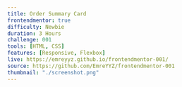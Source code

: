 ```yaml
---
title: Order Summary Card
frontendmentor: true
difficulty: Newbie
duration: 3 Hours
challenge: 001
tools: [HTML, CSS]
features: [Responsive, Flexbox]
live: https://emreyyz.github.io/frontendmentor-001/
source: https://github.com/EmreYYZ/frontendmentor-001
thumbnail: "./screenshot.png"
---
```

